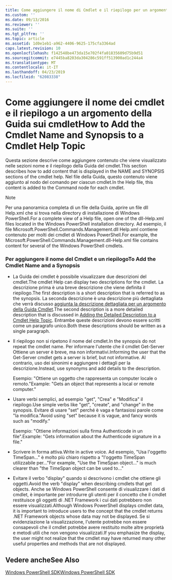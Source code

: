 ```yaml
---
title: Come aggiungere il nome di Cmdlet e il riepilogo per un argomento della Guida Cmdlet | Microsoft Docs
ms.custom: ''
ms.date: 09/13/2016
ms.reviewer: ''
ms.suite: ''
ms.tgt_pltfrm: ''
ms.topic: article
ms.assetid: 1d0e1eb1-a962-4406-9625-175cfa3364ad
caps.latest.revision: 10
ms.openlocfilehash: f142548be473da15e702f4fa01835609d75b9d51
ms.sourcegitcommit: e7445ba8203da304286c591ff513900ad1c244a4
ms.translationtype: MT
ms.contentlocale: it-IT
ms.lasthandoff: 04/23/2019
ms.locfileid: "62083338"
---
```

# <a name="how-to-add-the-cmdlet-name-and-synopsis-to-a-cmdlet-help-topic"></a><span data-ttu-id="4442c-102">Come aggiungere il nome dei cmdlet e il riepilogo a un argomento della Guida sui cmdlet</span><span class="sxs-lookup"><span data-stu-id="4442c-102">How to Add the Cmdlet Name and Synopsis to a Cmdlet Help Topic</span></span>

<span data-ttu-id="4442c-103">Questa sezione descrive come aggiungere contenuto che viene visualizzato nelle sezioni nome e il riepilogo della Guida del cmdlet.</span><span class="sxs-lookup"><span data-stu-id="4442c-103">This section describes how to add content that is displayed in the NAME and SYNOPSIS sections of the cmdlet help.</span></span> <span data-ttu-id="4442c-104">Nel file della Guida, questo contenuto viene aggiunto al nodo del comando per ciascun cmdlet.</span><span class="sxs-lookup"><span data-stu-id="4442c-104">In the Help file, this content is added to the Command node for each cmdlet.</span></span>

> [!NOTE]
> <span data-ttu-id="4442c-105">Per una panoramica completa di un file della Guida, aprire un file dll Help.xml che si trova nella directory di installazione di Windows PowerShell.</span><span class="sxs-lookup"><span data-stu-id="4442c-105">For a complete view of a Help file, open one of the dll-Help.xml files located in the Windows PowerShell installation directory.</span></span> <span data-ttu-id="4442c-106">Ad esempio, il file Microsoft.PowerShell.Commands.Management.dll Help.xml contiene contenuto per molti dei cmdlet di Windows PowerShell.</span><span class="sxs-lookup"><span data-stu-id="4442c-106">For example, the Microsoft.PowerShell.Commands.Management.dll-Help.xml file contains content for several of the Windows PowerShell cmdlets.</span></span>

### <a name="to-add-the-cmdlet-name-and-a-synopsis"></a><span data-ttu-id="4442c-107">Per aggiungere il nome del Cmdlet e un riepilogo</span><span class="sxs-lookup"><span data-stu-id="4442c-107">To Add the Cmdlet Name and a Synopsis</span></span>

- <span data-ttu-id="4442c-108">La Guida dei cmdlet è possibile visualizzare due descrizioni del cmdlet.</span><span class="sxs-lookup"><span data-stu-id="4442c-108">The cmdlet Help can display two descriptions for the cmdlet.</span></span> <span data-ttu-id="4442c-109">La descrizione prima è una breve descrizione che viene definita il riepilogo.</span><span class="sxs-lookup"><span data-stu-id="4442c-109">The first description is a short description that is referred to as the synopsis.</span></span> <span data-ttu-id="4442c-110">La seconda descrizione è una descrizione più dettagliata che verrà discusso [aggiunta la descrizione dettagliata per un argomento della Guida Cmdlet](./how-to-add-a-cmdlet-description.md).</span><span class="sxs-lookup"><span data-stu-id="4442c-110">The second description is a more detailed description that is discussed in [Adding the Detailed Description to a Cmdlet Help Topic](./how-to-add-a-cmdlet-description.md).</span></span> <span data-ttu-id="4442c-111">Entrambe queste descrizioni devono essere scritti come un paragrafo unico.</span><span class="sxs-lookup"><span data-stu-id="4442c-111">Both these descriptions should be written as a single paragraph.</span></span>

- <span data-ttu-id="4442c-112">Il riepilogo non si ripetono il nome del cmdlet.</span><span class="sxs-lookup"><span data-stu-id="4442c-112">In the synopsis do not repeat the cmdlet name.</span></span> <span data-ttu-id="4442c-113">Per informare l'utente che il cmdlet Get-Server Ottiene un server è breve, ma non informativi.</span><span class="sxs-lookup"><span data-stu-id="4442c-113">Informing the user that the Get-Server cmdlet gets a server is brief, but not informative.</span></span> <span data-ttu-id="4442c-114">Al contrario, uso dei sinonimi e aggiungere i dettagli per la descrizione.</span><span class="sxs-lookup"><span data-stu-id="4442c-114">Instead, use synonyms and add details to the description.</span></span>

  <span data-ttu-id="4442c-115">Esempio: "Ottiene un oggetto che rappresenta un computer locale o remoto."</span><span class="sxs-lookup"><span data-stu-id="4442c-115">Example: "Gets an object that represents a local or remote computer."</span></span>

- <span data-ttu-id="4442c-116">Usare verbi semplici, ad esempio "get", "Crea" e "Modifica" il riepilogo.</span><span class="sxs-lookup"><span data-stu-id="4442c-116">Use simple verbs like "get", "create", and "change" in the synopsis.</span></span> <span data-ttu-id="4442c-117">Evitare di usare "set" perché è vaga e fantasiosi parole come "la modifica."</span><span class="sxs-lookup"><span data-stu-id="4442c-117">Avoid using "set" because it is vague, and fancy words such as "modify."</span></span>

  <span data-ttu-id="4442c-118">Esempio: "Ottiene informazioni sulla firma Authenticode in un file".</span><span class="sxs-lookup"><span data-stu-id="4442c-118">Example: "Gets information about the Authenticode signature in a file."</span></span>

- <span data-ttu-id="4442c-119">Scrivere in forma attiva.</span><span class="sxs-lookup"><span data-stu-id="4442c-119">Write in active voice.</span></span> <span data-ttu-id="4442c-120">Ad esempio, "Usa l'oggetto TimeSpan..." è molto più chiaro rispetto a "l'oggetto TimeSpan utilizzabile per..."</span><span class="sxs-lookup"><span data-stu-id="4442c-120">For example, "Use the TimeSpan object..." is much clearer than "the TimeSpan object can be used to..."</span></span>

- <span data-ttu-id="4442c-121">Evitare il verbo "display" quando si descrivono i cmdlet che ottiene gli oggetti.</span><span class="sxs-lookup"><span data-stu-id="4442c-121">Avoid the verb "display" when describing cmdlets that get objects.</span></span> <span data-ttu-id="4442c-122">Anche se Windows PowerShell consente di visualizzare i dati di cmdlet, è importante per introdurre gli utenti per il concetto che il cmdlet restituisce gli oggetti di .NET Framework i cui dati potrebbero non essere visualizzati.</span><span class="sxs-lookup"><span data-stu-id="4442c-122">Although Windows PowerShell displays cmdlet data, it is important to introduce users to the concept that the cmdlet returns .NET Framework objects whose data may not be displayed.</span></span> <span data-ttu-id="4442c-123">Se si evidenziazione la visualizzazione, l'utente potrebbe non essere consapevoli che il cmdlet potrebbe avere restituito molte altre proprietà e metodi utili che non vengono visualizzati.</span><span class="sxs-lookup"><span data-stu-id="4442c-123">If you emphasize the display, the user might not realize that the cmdlet may have returned many other useful properties and methods that are not displayed.</span></span>

## <a name="see-also"></a><span data-ttu-id="4442c-124">Vedere anche</span><span class="sxs-lookup"><span data-stu-id="4442c-124">See Also</span></span>

 [<span data-ttu-id="4442c-125">Windows PowerShell SDK</span><span class="sxs-lookup"><span data-stu-id="4442c-125">Windows PowerShell SDK</span></span>](../windows-powershell-reference.md)